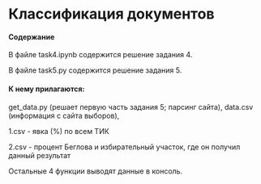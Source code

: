 # Классификация документов
#### Содержание

В файле task4.ipynb содержится решение задания 4.

В файле task5.py содержится решение задания 5.

#### К нему прилагаются:

get_data.py (решает первую часть задания 5; парсинг сайта), data.csv (информация с сайта выборов),

1.csv - явкa (%) по всем ТИК

2.csv - процент Беглова и избирательный участок, где он получил данный результат

Остальные 4 функции выводят данные в консоль.
